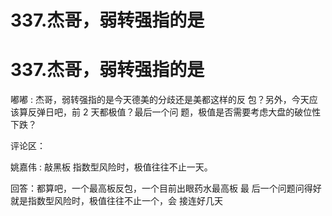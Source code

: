 # 337.杰哥，弱转强指的是

# 337.杰哥，弱转强指的是

嘟嘟 : 杰哥，弱转强指的是今天德美的分歧还是美都这样的反 包？另外，今天应该算反弹日吧，前 2 天都极值？最后一个问 题，极值是否需要考虑大盘的破位性下跌？

评论区：

姚嘉伟 : 敲黑板 指数型风险时，极值往往不止一天。

回答：都算吧，一个最高板反包，一个目前出眼药水最高板 最 后一个问题问得好 就是指数型风险时，极值往往不止一个，会 接连好几天